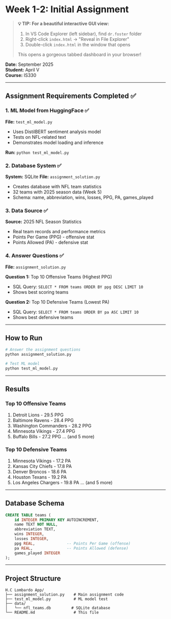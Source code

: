 # Week 1-2: Initial Assignment

> **💡 TIP: For a beautiful interactive GUI view:**
> 1. In VS Code Explorer (left sidebar), find `dr.foster` folder
> 2. Right-click `index.html` → "Reveal in File Explorer"  
> 3. Double-click `index.html` in the window that opens
> 
> This opens a gorgeous tabbed dashboard in your browser!

**Date:** September 2025  
**Student:** April V  
**Course:** IS330

---

## Assignment Requirements Completed ✅

### 1. ML Model from HuggingFace ✅
**File:** `test_ml_model.py`
- Uses DistilBERT sentiment analysis model
- Tests on NFL-related text
- Demonstrates model loading and inference

**Run:** `python test_ml_model.py`

### 2. Database System ✅
**System:** SQLite
**File:** `assignment_solution.py`
- Creates database with NFL team statistics
- 32 teams with 2025 season data (Week 5)
- Schema: name, abbreviation, wins, losses, PPG, PA, games_played

### 3. Data Source ✅
**Source:** 2025 NFL Season Statistics
- Real team records and performance metrics
- Points Per Game (PPG) - offensive stat
- Points Allowed (PA) - defensive stat

### 4. Answer Questions ✅
**File:** `assignment_solution.py`

**Question 1:** Top 10 Offensive Teams (Highest PPG)
- SQL Query: `SELECT * FROM teams ORDER BY ppg DESC LIMIT 10`
- Shows best scoring teams

**Question 2:** Top 10 Defensive Teams (Lowest PA)
- SQL Query: `SELECT * FROM teams ORDER BY pa ASC LIMIT 10`
- Shows best defensive teams

---

## How to Run

```bash
# Answer the assignment questions
python assignment_solution.py

# Test ML model
python test_ml_model.py
```

---

## Results

### Top 10 Offensive Teams
1. Detroit Lions - 29.5 PPG
2. Baltimore Ravens - 28.4 PPG
3. Washington Commanders - 28.2 PPG
4. Minnesota Vikings - 27.4 PPG
5. Buffalo Bills - 27.2 PPG
... (and 5 more)

### Top 10 Defensive Teams
1. Minnesota Vikings - 17.2 PA
2. Kansas City Chiefs - 17.8 PA
3. Denver Broncos - 18.6 PA
4. Houston Texans - 19.2 PA
5. Los Angeles Chargers - 19.8 PA
... (and 5 more)

---

## Database Schema

```sql
CREATE TABLE teams (
    id INTEGER PRIMARY KEY AUTOINCREMENT,
    name TEXT NOT NULL,
    abbreviation TEXT,
    wins INTEGER,
    losses INTEGER,
    ppg REAL,              -- Points Per Game (offense)
    pa REAL,               -- Points Allowed (defense)
    games_played INTEGER
);
```

---

## Project Structure

```
H.C Lombardo App/
├── assignment_solution.py    # Main assignment code
├── test_ml_model.py          # ML model test
├── data/
│   └── nfl_teams.db         # SQLite database
└── README.md                 # This file
```
